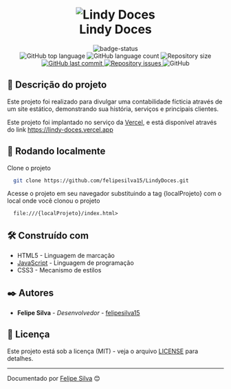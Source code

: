 <h1 align="center">
  <img alt="Lindy Doces" src="https://i.imgur.com/sQW4vOi.png" />
  <br>
  Lindy Doces
</h1>

<div align="center">
   <img src="http://img.shields.io/static/v1?label=STATUS&message=FINALIZADO&color=RED&style=for-the-badge" alt="badge-status"/>
</div>

<div align="center">
  <img alt="GitHub top language" src="https://img.shields.io/github/languages/top/felipesilva15/lindydoces.svg">

  <img alt="GitHub language count" src="https://img.shields.io/github/languages/count/felipesilva15/lindydoces.svg">
  <img alt="Repository size" src="https://img.shields.io/github/repo-size/felipesilva15/lindydoces.svg">
  <a href="https://github.com/felipesilva15/lindydoces/commits/master">
    <img alt="GitHub last commit" src="https://img.shields.io/github/last-commit/felipesilva15/lindydoces.svg">
  </a>

  <a href="https://github.com/felipesilva15/lindydoces/issues">
    <img alt="Repository issues" src="https://img.shields.io/github/issues/felipesilva15/lindydoces.svg">
  </a>

  <img alt="GitHub" src="https://img.shields.io/github/license/felipesilva15/lindydoces.svg">
</div>


## 📝 Descrição do projeto

Este projeto foi realizado para divulgar uma contabilidade fícticia através de um site estático, demonstrando sua história, serviços e principais clientes.

Este projeto foi implantado no serviço da [Vercel](https://vercel.com/), e está disponível através do link <https://lindy-doces.vercel.app>

## 🚀 Rodando localmente

Clone o projeto

```bash
  git clone https://github.com/felipesilva15/LindyDoces.git
```

Acesse o projeto em seu navegador substituindo a tag {localProjeto} com o local onde você clonou o projeto

```
  file:///{localProjeto}/index.html>
```

## 🛠️ Construído com

* HTML5 - Linguagem de marcação
* [JavaScript](https://www.javascript.com/) - Linguagem de programação
* CSS3 - Mecanismo de estilos

## ✒️ Autores

* **Felipe Silva** - *Desenvolvedor* - [felipesilva15](https://github.com/felipesilva15)

## 📄 Licença

Este projeto está sob a licença (MIT) - veja o arquivo [LICENSE](https://github.com/felipesilva15/lindydoces/blob/main/LICENCE) para detalhes.

---
Documentado por [Felipe Silva](https://github.com/felipesilva15) 😊
